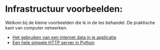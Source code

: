 # Infrastructuur voorbeelden:

Welkom bij de kleine voorbeelden die ik in de les behandel. De praktische kant van computer netwerken.

* [ Het gebruiken van een internet data in je applicatie](HttpCall/reamde)
* [ Een hele simpele HTTP server in Python ](PythonWebServer/readme)
